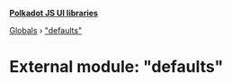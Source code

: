 **[Polkadot JS UI libraries](../README.md)**

[Globals](../globals.md) › ["defaults"](_defaults_.md)

# External module: "defaults"